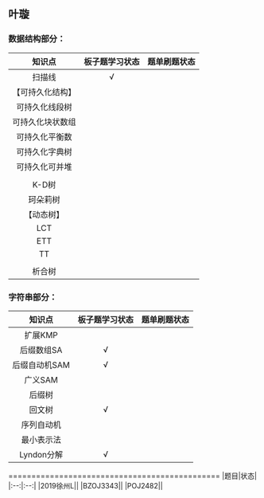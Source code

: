 ## 叶璇

### 数据结构部分：
|知识点|板子题学习状态|题单刷题状态|
|:--:|:--:|:--:|
|扫描线|√||
|【可持久化结构】|||
|可持久化线段树|||
|可持久化块状数组|||
|可持久化平衡数|||
|可持久化字典树|||
|可持久化可并堆|||
||||
|K-D树|||
|珂朵莉树|||
|【动态树】|||
|LCT|||
|ETT|||
|TT|||
||||
|析合树|||


### 字符串部分：
|知识点|板子题学习状态|题单刷题状态|
|:--:|:--:|:--:|
|扩展KMP|||
|后缀数组SA|√||
|后缀自动机SAM|√||
|广义SAM|||
|后缀树|||
|回文树|√||
|序列自动机|||
|最小表示法|||
|Lyndon分解|√||


==============================================
|题目|状态|
|:--:|:--:|
|2019徐州L||
|BZOJ3343||
|POJ2482||